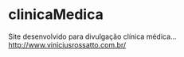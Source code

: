 # clinicaMedica
Site desenvolvido para divulgação clínica médica... http://www.viniciusrossatto.com.br/
